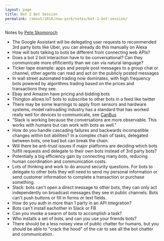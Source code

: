 ```yaml
---
layout: page
title: Bot 2 Bot Session
permalink: /about/2016/new-york/notes/bot-2-bot-session/
---
```


Notes by [Pete Skomoroch](https://twitter.com/peteskomoroch)

* The Google Assistant will be delegating user requests to recommended 3rd party bots like Uber, you can already do this manually on Alexa
* How will bots talking to bots be different from connecting web APIs?
* Does a bot 2 bot interaction have to be conversational? Can they communicate more efificiently than we can via natural language?
* Ticker tape example: apps and people post messages to a group chat or channel, other agents can read and act on the publicly posted messages
* In wall street automated trading now dominates, with high frequency bots powered by algorithms trading based on the prices and transactions they see.
* Ebay and Amazon have pricing and bidding bots
* Thington allows IoT bots to subscribe to other bots in a feed like twitter
* There may be some learnings to apply from sensors and hardware systems, model railroading industry has a standard that has worked really well for devices to communicate, see [CanBus](https://en.wikipedia.org/wiki/CAN_bus)
* "Slack is working because the conversations are more observable. This works with humans but can work with bots as well."
* How do you handle cascading failures and backwards incompatible changes within bot abilities? In a complex chain of tasks, delegated between bots, one bad bot can break the chain.
* Will there be anti-trust issues if major platforms are deciding which bots fulfill requests and delegate to their own bots instead of 3rd party bots?
* Potentially a big efficiency gain by connecting many bots, reducing human coordination and communication costs.
* Lots of thinking and work to do around security questions. For bots to delegate to other bots they will need to send my personal information or send customer information to complete a transaction or purchase something.
* Slack: bots can't open a direct message to other bots, they can only act independently on broadcast messages they see in public channels. Bots can't push buttons or fill in forms or text fields.
* How do you auth in more than 1 party in an API integration?
* Bots can't install eachother in Slack or FB
* Can you invoke a swarm of bots to accomplish a task?
* Who installs a set of bots, and can you use your friends bots?
* There should be a less noisey view of public chatter for humans, but you should be able to "crack the hood" of the car to see all the bot chatter and communication.
